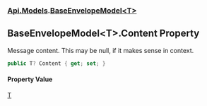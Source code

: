 ### [Api.Models](Api_Models.md 'Api.Models').[BaseEnvelopeModel&lt;T&gt;](Api_Models_BaseEnvelopeModel_T_.md 'Api.Models.BaseEnvelopeModel&lt;T&gt;')
## BaseEnvelopeModel&lt;T&gt;.Content Property
Message content. This may be null, if it makes sense in context.  
```csharp
public T? Content { get; set; }
```
#### Property Value
[T](Api_Models_BaseEnvelopeModel_T_.md#Api_Models_BaseEnvelopeModel_T__T 'Api.Models.BaseEnvelopeModel&lt;T&gt;.T')
